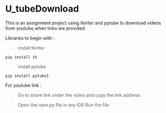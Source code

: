 # U_tubeDownload
This is an assignment project using tkinter and pytube to download videos from youtube,when links are provided.

Libraries to begin with : 

> install tkinter
```
pip install tk
```
> install pytube
```
pip install pytube3
```

For youtube link :
> Go to share link under the video and copy the link address

>Open the rann.py file in any IDE
>Run the file


